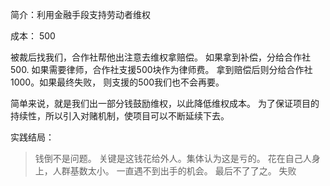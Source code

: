简介：利用金融手段支持劳动者维权

成本： 500



被裁后找我们，合作社帮他出注意去维权拿赔偿。  如果拿到补偿，分给合作社500.   如果需要律师，合作社支援500块作为律师费。 拿到赔偿后则分给合作社1000。如果最终失败， 则支援的500我们也不会再要。

简单来说，就是我们出一部分钱鼓励维权，以此降低维权成本。  为了保证项目的持续性，所以引入对赌机制，使项目可以不断延续下去。

实践结局：
> 钱倒不是问题。 关键是这钱花给外人。集体认为这是亏的。   花在自己人身上，人群基数太小。 一直遇不到出手的机会。
> 最后不了了之。  失败
>